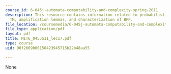```yaml
---
course_id: 6-045j-automata-computability-and-complexity-spring-2011
description: This resource contains information related to probabilistic polynomial-time
  TM, amplification lemmas, and characterization of BPP.
file_location: /coursemedia/6-045j-automata-computability-and-complexity-spring-2011/90f2669b06150423945715b22b48aa55_MIT6_045JS11_lec17.pdf
file_type: application/pdf
layout: pdf
title: MIT6_045JS11_lec17.pdf
type: course
uid: 90f2669b06150423945715b22b48aa55

---
```

None